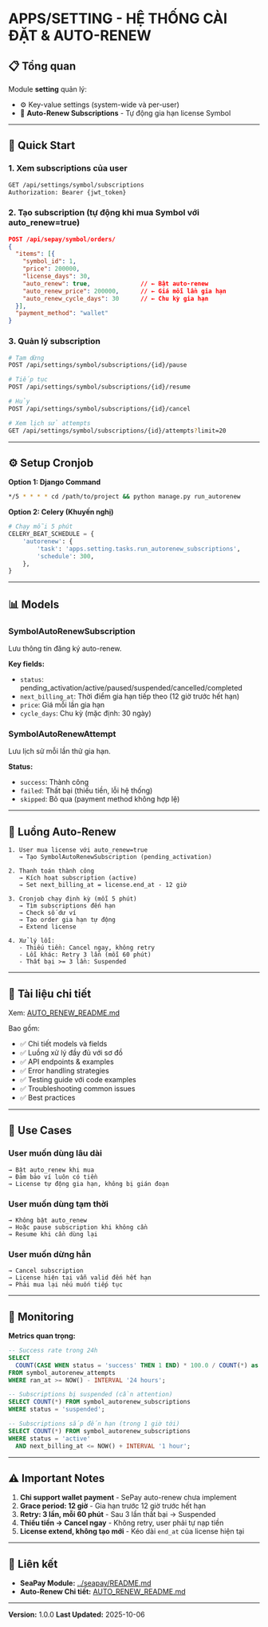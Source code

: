 # APPS/SETTING - HỆ THỐNG CÀI ĐẶT & AUTO-RENEW

## 📋 Tổng quan

Module **setting** quản lý:
- ⚙️ Key-value settings (system-wide và per-user)
- 🔄 **Auto-Renew Subscriptions** - Tự động gia hạn license Symbol

---

## 🚀 Quick Start

### 1. Xem subscriptions của user

```bash
GET /api/settings/symbol/subscriptions
Authorization: Bearer {jwt_token}
```

### 2. Tạo subscription (tự động khi mua Symbol với auto_renew=true)

```json
POST /api/sepay/symbol/orders/
{
  "items": [{
    "symbol_id": 1,
    "price": 200000,
    "license_days": 30,
    "auto_renew": true,              // ← Bật auto-renew
    "auto_renew_price": 200000,      // ← Giá mỗi lần gia hạn
    "auto_renew_cycle_days": 30      // ← Chu kỳ gia hạn
  }],
  "payment_method": "wallet"
}
```

### 3. Quản lý subscription

```bash
# Tạm dừng
POST /api/settings/symbol/subscriptions/{id}/pause

# Tiếp tục
POST /api/settings/symbol/subscriptions/{id}/resume

# Hủy
POST /api/settings/symbol/subscriptions/{id}/cancel

# Xem lịch sử attempts
GET /api/settings/symbol/subscriptions/{id}/attempts?limit=20
```

---

## ⚙️ Setup Cronjob

**Option 1: Django Command**
```bash
*/5 * * * * cd /path/to/project && python manage.py run_autorenew
```

**Option 2: Celery (Khuyến nghị)**
```python
# Chạy mỗi 5 phút
CELERY_BEAT_SCHEDULE = {
    'autorenew': {
        'task': 'apps.setting.tasks.run_autorenew_subscriptions',
        'schedule': 300,
    },
}
```

---

## 📊 Models

### SymbolAutoRenewSubscription
Lưu thông tin đăng ký auto-renew.

**Key fields:**
- `status`: pending_activation/active/paused/suspended/cancelled/completed
- `next_billing_at`: Thời điểm gia hạn tiếp theo (12 giờ trước hết hạn)
- `price`: Giá mỗi lần gia hạn
- `cycle_days`: Chu kỳ (mặc định: 30 ngày)

### SymbolAutoRenewAttempt
Lưu lịch sử mỗi lần thử gia hạn.

**Status:**
- `success`: Thành công
- `failed`: Thất bại (thiếu tiền, lỗi hệ thống)
- `skipped`: Bỏ qua (payment method không hợp lệ)

---

## 🔄 Luồng Auto-Renew

```
1. User mua license với auto_renew=true
   → Tạo SymbolAutoRenewSubscription (pending_activation)

2. Thanh toán thành công
   → Kích hoạt subscription (active)
   → Set next_billing_at = license.end_at - 12 giờ

3. Cronjob chạy định kỳ (mỗi 5 phút)
   → Tìm subscriptions đến hạn
   → Check số dư ví
   → Tạo order gia hạn tự động
   → Extend license

4. Xử lý lỗi:
   - Thiếu tiền: Cancel ngay, không retry
   - Lỗi khác: Retry 3 lần (mỗi 60 phút)
   - Thất bại >= 3 lần: Suspended
```

---

## 📖 Tài liệu chi tiết

Xem: [AUTO_RENEW_README.md](./AUTO_RENEW_README.md)

Bao gồm:
- ✅ Chi tiết models và fields
- ✅ Luồng xử lý đầy đủ với sơ đồ
- ✅ API endpoints & examples
- ✅ Error handling strategies
- ✅ Testing guide với code examples
- ✅ Troubleshooting common issues
- ✅ Best practices

---

## 🎯 Use Cases

### User muốn dùng lâu dài
```
→ Bật auto_renew khi mua
→ Đảm bảo ví luôn có tiền
→ License tự động gia hạn, không bị gián đoạn
```

### User muốn dùng tạm thời
```
→ Không bật auto_renew
→ Hoặc pause subscription khi không cần
→ Resume khi cần dùng lại
```

### User muốn dừng hẳn
```
→ Cancel subscription
→ License hiện tại vẫn valid đến hết hạn
→ Phải mua lại nếu muốn tiếp tục
```

---

## 🔔 Monitoring

**Metrics quan trọng:**

```sql
-- Success rate trong 24h
SELECT
  COUNT(CASE WHEN status = 'success' THEN 1 END) * 100.0 / COUNT(*) as success_rate
FROM symbol_autorenew_attempts
WHERE ran_at >= NOW() - INTERVAL '24 hours';

-- Subscriptions bị suspended (cần attention)
SELECT COUNT(*) FROM symbol_autorenew_subscriptions
WHERE status = 'suspended';

-- Subscriptions sắp đến hạn (trong 1 giờ tới)
SELECT COUNT(*) FROM symbol_autorenew_subscriptions
WHERE status = 'active'
  AND next_billing_at <= NOW() + INTERVAL '1 hour';
```

---

## ⚠️ Important Notes

1. **Chỉ support wallet payment** - SePay auto-renew chưa implement
2. **Grace period: 12 giờ** - Gia hạn trước 12 giờ trước hết hạn
3. **Retry: 3 lần, mỗi 60 phút** - Sau 3 lần thất bại → Suspended
4. **Thiếu tiền → Cancel ngay** - Không retry, user phải tự nạp tiền
5. **License extend, không tạo mới** - Kéo dài `end_at` của license hiện tại

---

## 🔗 Liên kết

- **SeaPay Module:** [../seapay/README.md](../seapay/README.md)
- **Auto-Renew Chi tiết:** [AUTO_RENEW_README.md](./AUTO_RENEW_README.md)

---

**Version:** 1.0.0
**Last Updated:** 2025-10-06
